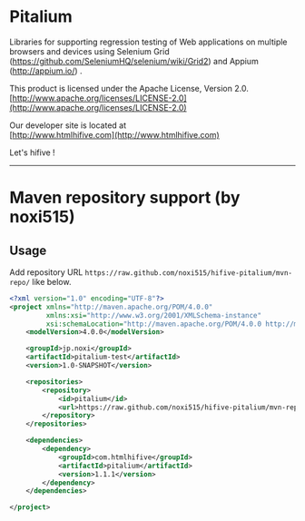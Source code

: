 # Pitalium

Libraries for supporting regression testing of Web applications on multiple browsers and devices 
using Selenium Grid (https://github.com/SeleniumHQ/selenium/wiki/Grid2) and Appium (http://appium.io/) .

This product is licensed under the Apache License, Version 2.0.  
[http://www.apache.org/licenses/LICENSE-2.0](http://www.apache.org/licenses/LICENSE-2.0)

Our developer site is located at  
[http://www.htmlhifive.com](http://www.htmlhifive.com)

Let's hifive !


----------------------------------------------

# Maven repository support (by noxi515)

## Usage

Add repository URL `https://raw.github.com/noxi515/hifive-pitalium/mvn-repo/` like below.

```xml
<?xml version="1.0" encoding="UTF-8"?>
<project xmlns="http://maven.apache.org/POM/4.0.0"
         xmlns:xsi="http://www.w3.org/2001/XMLSchema-instance"
         xsi:schemaLocation="http://maven.apache.org/POM/4.0.0 http://maven.apache.org/xsd/maven-4.0.0.xsd">
    <modelVersion>4.0.0</modelVersion>

    <groupId>jp.noxi</groupId>
    <artifactId>pitalium-test</artifactId>
    <version>1.0-SNAPSHOT</version>

    <repositories>
        <repository>
            <id>pitalium</id>
            <url>https://raw.github.com/noxi515/hifive-pitalium/mvn-repo/</url>
        </repository>
    </repositories>

    <dependencies>
        <dependency>
            <groupId>com.htmlhifive</groupId>
            <artifactId>pitalium</artifactId>
            <version>1.1.1</version>
        </dependency>
    </dependencies>

</project>
```
